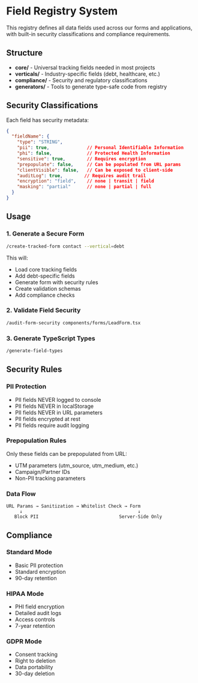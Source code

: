 # Field Registry System

This registry defines all data fields used across our forms and applications, with built-in security classifications and compliance requirements.

## Structure

- **core/** - Universal tracking fields needed in most projects
- **verticals/** - Industry-specific fields (debt, healthcare, etc.)
- **compliance/** - Security and regulatory classifications
- **generators/** - Tools to generate type-safe code from registry

## Security Classifications

Each field has security metadata:

```json
{
  "fieldName": {
    "type": "STRING",
    "pii": true,              // Personal Identifiable Information
    "phi": false,             // Protected Health Information
    "sensitive": true,        // Requires encryption
    "prepopulate": false,     // Can be populated from URL params
    "clientVisible": false,   // Can be exposed to client-side
    "auditLog": true,        // Requires audit trail
    "encryption": "field",    // none | transit | field
    "masking": "partial"      // none | partial | full
  }
}
```

## Usage

### 1. Generate a Secure Form

```bash
/create-tracked-form contact --vertical=debt
```

This will:
- Load core tracking fields
- Add debt-specific fields
- Generate form with security rules
- Create validation schemas
- Add compliance checks

### 2. Validate Field Security

```bash
/audit-form-security components/forms/LeadForm.tsx
```

### 3. Generate TypeScript Types

```bash
/generate-field-types
```

## Security Rules

### PII Protection
- PII fields NEVER logged to console
- PII fields NEVER in localStorage
- PII fields NEVER in URL parameters
- PII fields encrypted at rest
- PII fields require audit logging

### Prepopulation Rules
Only these fields can be prepopulated from URL:
- UTM parameters (utm_source, utm_medium, etc.)
- Campaign/Partner IDs
- Non-PII tracking parameters

### Data Flow
```
URL Params → Sanitization → Whitelist Check → Form
     ↓                                           ↓
   Block PII                              Server-Side Only
```

## Compliance

### Standard Mode
- Basic PII protection
- Standard encryption
- 90-day retention

### HIPAA Mode
- PHI field encryption
- Detailed audit logs
- Access controls
- 7-year retention

### GDPR Mode
- Consent tracking
- Right to deletion
- Data portability
- 30-day deletion
